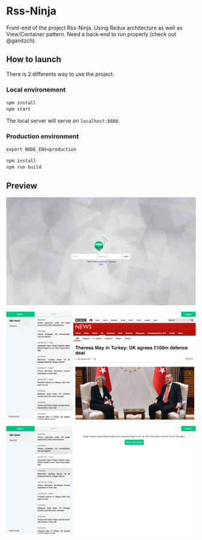 # Rss-Ninja

Front-end of the project Rss-Ninja. Using Redux architecture as well as View/Container pattern.
Need a back-end to run properly (check out @ganitzch).

## How to launch

There is 2 differents way to use the project.

### Local environement
```javascript
npm install
npm start
```

The local server will serve on `localhost:8080`.

### Production environment
```
export NODE_ENV=production
```
```javascript
npm install
npm run build
```

## Preview
![preview1](src/assets/img/preview1.png)

![preview2](src/assets/img/preview2.png)

![preview3](src/assets/img/preview3.png)
